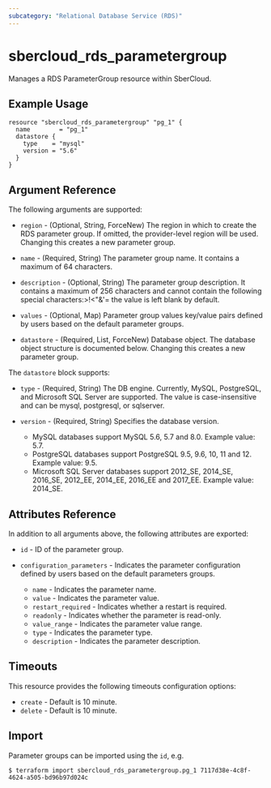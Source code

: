 ```yaml
---
subcategory: "Relational Database Service (RDS)"
---
```


# sbercloud\_rds\_parametergroup

Manages a RDS ParameterGroup resource within SberCloud.

## Example Usage

```hcl
resource "sbercloud_rds_parametergroup" "pg_1" {
  name        = "pg_1"
  datastore {
    type    = "mysql"
    version = "5.6"
  }
}

```

## Argument Reference

The following arguments are supported:

* `region` - (Optional, String, ForceNew) The region in which to create the RDS parameter group. If omitted, the
  provider-level region will be used. Changing this creates a new parameter group.

* `name` - (Required, String) The parameter group name. It contains a maximum of 64 characters.

* `description` - (Optional, String) The parameter group description. It contains a maximum of 256 characters and cannot contain the following special characters:>!<"&'= the value is left blank by default.

* `values` - (Optional, Map) Parameter group values key/value pairs defined by users based on the default parameter groups.

* `datastore` - (Required, List, ForceNew) Database object. The database object structure is documented below. Changing this creates a new parameter group.

The `datastore` block supports:

* `type` - (Required, String) The DB engine. Currently, MySQL, PostgreSQL, and Microsoft SQL Server are supported. The value is case-insensitive and can be mysql, postgresql, or sqlserver.

* `version` - (Required, String) Specifies the database version.

	* MySQL databases support MySQL 5.6, 5.7 and 8.0. Example value: 5.7.
	* PostgreSQL databases support PostgreSQL 9.5, 9.6, 10, 11 and 12. Example value: 9.5.
	* Microsoft SQL Server databases support 2012_SE, 2014_SE, 2016_SE, 2012_EE, 2014_EE, 2016_EE and 2017_EE. Example value: 2014_SE.


## Attributes Reference

In addition to all arguments above, the following attributes are exported:

* `id` -  ID of the parameter group.

* `configuration_parameters` - Indicates the parameter configuration defined by users based on the default parameters groups.

	* `name` - Indicates the parameter name.
	* `value` - Indicates the parameter value.
	* `restart_required` - Indicates whether a restart is required.
	* `readonly` - Indicates whether the parameter is read-only.
	* `value_range` - Indicates the parameter value range.
	* `type` - Indicates the parameter type.
	* `description` - Indicates the parameter description.

## Timeouts
This resource provides the following timeouts configuration options:
- `create` - Default is 10 minute.
- `delete` - Default is 10 minute.

## Import

Parameter groups can be imported using the `id`, e.g.

```
$ terraform import sbercloud_rds_parametergroup.pg_1 7117d38e-4c8f-4624-a505-bd96b97d024c
```

